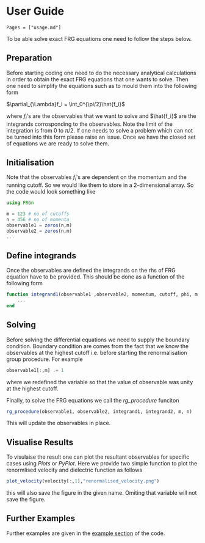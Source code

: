 # User Guide

```@contents
Pages = ["usage.md"]
```

To be able  solve exact FRG equations one need to follow the steps below.

## Preparation

Before starting coding one need to do the necessary analytical calculations in order to obtain the exact FRG equations that one wants to solve. Then one need to simplify the equations such as to mould them into the following form

$\partial_{\Lambda}f_i = \int_0^{\pi/2}\hat{f_i}$

where $f_i$'s are the observables that we want to solve and $\hat{f_i}$ are the integrands corrosponding to the observables. Note the limit of the integration is from $0$ to $\pi/2$. If one needs to solve a problem which can not be turned into this form please raise an issue. Once we have the closed set of equations we are ready to solve them.

## Initialisation

Note that the observables $f_i$'s are dependent on the momentum and the running cutoff. So we would like them to store in a 2-dimensional array. So the code would look something like

```julia
using FRGn

m = 123 # no of cutoffs
n = 456 # no of momenta
observable1 = zeros(n,m)
observable2 = zeros(n,m)
...

```


## Define integrands

Once the observables are defined the integrands on the rhs of FRG equation have to be provided. This should be done as a function of the following form

```julia
function integrand1(observable1 ,observable2, momentum, cutoff, phi, m, n) 
	...
end
```

## Solving

Before solving the differential equations we need to supply the boundary condition. Boundary condition are comes from the fact that we know the observables at the highest cutoff i.e. before starting the renormalisation group procedure. For example

```julia
observable1[:,m] .= 1
```
where we redefined the variable so that the value of observable was unity at the highest cutoff.

Finally, to solve the FRG equations we call the *rg_procedure* funciton

```julia
rg_procedure(observable1, observable2, integrand1, integrand2, m, n)
```

This will update the observables in place.

## Visualise Results

To visulaise the result one can plot the resultant observables for specific cases using *Plots* or *PyPlot*. Here we provide two simple function to plot the renormlised velocity and dielectric function as follows
```julia
plot_velocity(velocity[:,1],"renormalised_velocity.png")
``` 
this will also save the figure in the given name. Omiting that variable will not save the figure.

## Further Examples

Further examples are given in the [example section](https://github.com/biplab37/FRGn/blob/master/example) of the code.